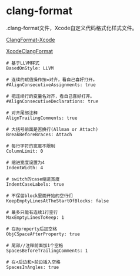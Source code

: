# clang-format
.clang-format文件，Xcode自定义代码格式化样式文件。

[ClangFormat-Xcode](https://github.com/travisjeffery/ClangFormat-Xcode)

[XcodeClangFormat](https://github.com/mapbox/XcodeClangFormat)

```
# 基于LLVM样式
BasedOnStyle: LLVM

# 连续的赋值操作按=对齐，看自己喜好打开。
#AlignConsecutiveAssignments: true

# 把连续行的变量名对齐，看自己喜好打开。
#AlignConsecutiveDeclarations: true

# 对齐尾部注释
AlignTrailingComments: true

# 大括号前面是否换行(Allman or Attach)
BreakBeforeBraces: Attach

# 每行字符的宽度不限制
ColumnLimit: 0

# 缩进宽度设置为4
IndentWidth: 4

# switch的case缩进宽度
IndentCaseLabels: true

# 不保留block里面开始的空行们
KeepEmptyLinesAtTheStartOfBlocks: false

# 最多只能有连续1行空行
MaxEmptyLinesToKeep: 1

# 在@property后加空格
ObjCSpaceAfterProperty: true

# 尾部//注释前面加1个空格
SpacesBeforeTrailingComments: 1

# 在<后边和>前边插入空格
SpacesInAngles: true
```
